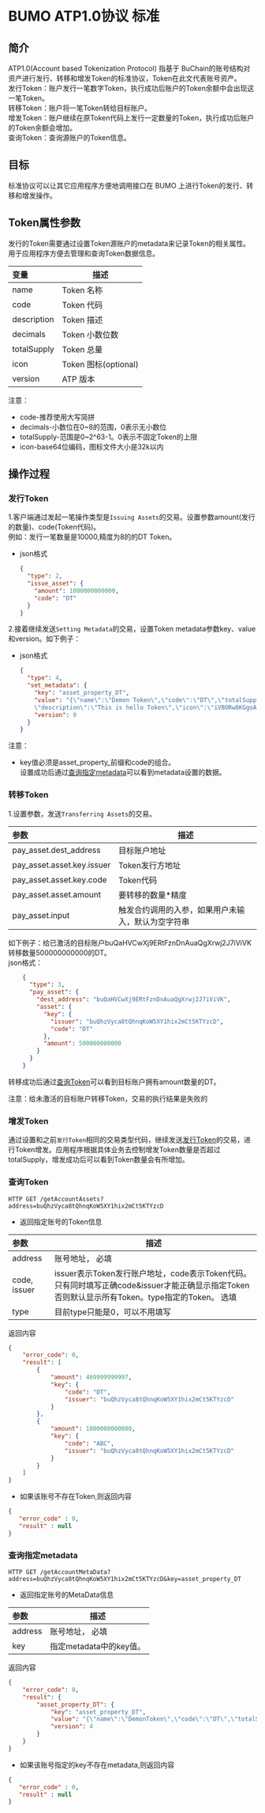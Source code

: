 # BUMO ATP1.0协议 标准

## 简介

ATP1.0(Account based Tokenization Protocol) 指基于 BuChain的账号结构对资产进行发行、转移和增发Token的标准协议，Token在此文代表账号资产。  
发行Token：账户发行一笔数字Token，执行成功后账户的Token余额中会出现这一笔Token。  
转移Token：账户将一笔Token转给目标账户。  
增发Token：账户继续在原Token代码上发行一定数量的Token，执行成功后账户的Token余额会增加。  
查询Token：查询源账户的Token信息。

## 目标

标准协议可以让其它应用程序方便地调用接口在 BUMO 上进行Token的发行、转移和增发操作。


## Token属性参数
发行的Token需要通过设置Token源账户的metadata来记录Token的相关属性。用于应用程序方便去管理和查询Token数据信息。  

| 变量        | 描述                    |  
| :----------- | --------------------------- |
|name          | Token 名称                 |
|code          | Token 代码                  |
|description   | Token 描述                  |
|decimals      | Token 小数位数              |
|totalSupply   | Token 总量                  |
|icon          | Token 图标(optional)                  |
|version       | ATP 版本                |  

注意：
- code-推荐使用大写简拼
- decimals-小数位在0~8的范围，0表示无小数位
- totalSupply-范围是0~2^63-1。0表示不固定Token的上限
- icon-base64位编码，图标文件大小是32k以内



## 操作过程

### 发行Token  
1.客户端通过发起一笔操作类型是`Issuing Assets`的交易。设置参数amount(发行的数量)、code(Token代码)。  
例如：发行一笔数量是10000,精度为8的的DT Token。

- json格式

    ```json
    {
      "type": 2,
      "issue_asset": {
        "amount": 1000000000000,
        "code": "DT"
      }
    }
    ```

2.接着继续发送`Setting Metadata`的交易，设置Token metadata参数key、value和version。如下例子：  
- json格式

    ```JSON
    {
      "type": 4,
      "set_metadata": {
        "key": "asset_property_DT",
        "value": "{\"name\":\"Demon Token\",\"code\":\"DT\",\"totalSupply\":\"10000000000000\",\"decimals\":8,
        \"description\":\"This is hello Token\",\"icon\":\"iVBORw0KGgoAAAANSUhEUgAAAAE....\",\"version\":\"1.0\"}",
        "version": 0
      }
    }
    ```
注意：
- key值必须是asset_property_前缀和code的组合。  
设置成功后通过[查询指定metadata](#查询指定metadata)可以看到metadata设置的数据。


### 转移Token  
1.设置参数，发送`Transferring Assets`的交易。  

|参数|描述
|:--- | --- 
|pay_asset.dest_address |  目标账户地址
|pay_asset.asset.key.issuer|  Token发行方地址
|pay_asset.asset.key.code|  Token代码
|pay_asset.asset.amount|  要转移的数量*精度
|pay_asset.input|  触发合约调用的入参，如果用户未输入，默认为空字符串  


如下例子：给已激活的目标账户buQaHVCwXj9ERtFznDnAuaQgXrwj2J7iViVK转移数量500000000000的DT。  
json格式：
```JSON
    {
      "type": 3,
      "pay_asset": {
        "dest_address": "buQaHVCwXj9ERtFznDnAuaQgXrwj2J7iViVK",
        "asset": {
          "key": {
            "issuer": "buQhzVyca8tQhnqKoW5XY1hix2mCt5KTYzcD",
            "code": "DT"
          },
          "amount": 500000000000
        }
      }
    }
  ```  
  转移成功后通过[查询Token](#查询token)可以看到目标账户拥有amount数量的DT。  

  注意：给未激活的目标账户转移Token，交易的执行结果是失败的
### 增发Token  
通过设置和之前`发行Token`相同的交易类型代码，继续发送[发行Token](#发行token)的交易，进行Token增发。应用程序根据具体业务去控制增发Token数量是否超过totalSupply，增发成功后可以看到Token数量会有所增加。  


### 查询Token

```text
HTTP GET /getAccountAssets?address=buQhzVyca8tQhnqKoW5XY1hix2mCt5KTYzcD
```

 - 返回指定账号的Token信息

| 参数         | 描述                                                                                                                                                    |
| :----------- | ------------------------------------------------------------------------------------------------------------------------------------------------------- |
| address      | 账号地址， 必填  |
| code, issuer | issuer表示Token发行账户地址，code表示Token代码。只有同时填写正确code&issuer才能正确显示指定Token否则默认显示所有Token。type指定的Token。 选填|
| type      | 目前type只能是0，可以不用填写  |

返回内容

```json
{
    "error_code": 0,
    "result": [
        {
            "amount": 469999999997,
            "key": {
                "code": "DT",
                "issuer": "buQhzVyca8tQhnqKoW5XY1hix2mCt5KTYzcD"
            }
        },
        {
            "amount": 1000000000000,
            "key": {
                "code": "ABC",
                "issuer": "buQhzVyca8tQhnqKoW5XY1hix2mCt5KTYzcD"
            }
        }
    ]
}

```

- 如果该账号不存在Token,则返回内容

```json
{
   "error_code" : 0,
   "result" : null
}
```    
### 查询指定metadata

```text
HTTP GET /getAccountMetaData?address=buQhzVyca8tQhnqKoW5XY1hix2mCt5KTYzcD&key=asset_property_DT
```

 - 返回指定账号的MetaData信息

| 参数         | 描述                                                                                                                                                    |
| :----------- | ------------------------------------------------------------------------------------------------------------------------------------------------------- |
| address      | 账号地址， 必填  |
| key      | 指定metadata中的key值。   |

返回内容

```json
{
    "error_code": 0,
    "result": {
        "asset_property_DT": {
            "key": "asset_property_DT",
            "value": "{\"name\":\"DemonToken\",\"code\":\"DT\",\"totalSupply\":\"1000000000000\",\"decimals\":8,\"description\":\"This is hello Token\",\"icon\":\"iVBORw0KGgoAAAANSUhEUgAAAAE\",\"version\":\"1.0\"}",
            "version": 4
        }
    }
}

```

- 如果该账号指定的key不存在metadata,则返回内容

```json
{
   "error_code" : 0,
   "result" : null
}
```  






